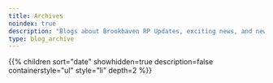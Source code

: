 ```yaml
---
title: Archives
noindex: true
description: "Blogs about Brookhaven RP Updates, exciting news, and new findings"
type: blog_archive
---
```




{{% children sort="date" showhidden=true description=false containerstyle="ul" style="li"  depth=2 %}}